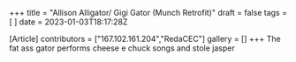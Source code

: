 +++
title = "Allison Alligator/ Gigi Gator (Munch Retrofit)"
draft = false
tags = [ ]
date = 2023-01-03T18:17:28Z

[Article]
contributors = ["167.102.161.204","RedaCEC"]
gallery = []
+++
The fat ass gator performs cheese e chuck songs and stole jasper